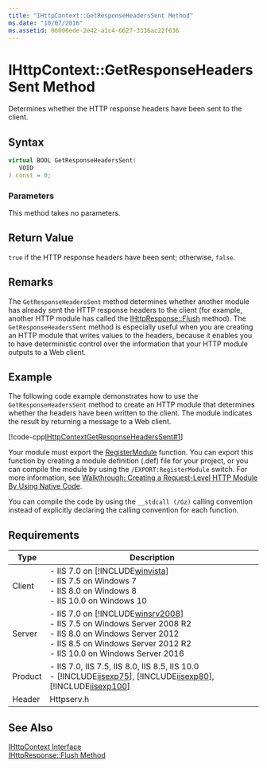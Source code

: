 ```yaml
---
title: "IHttpContext::GetResponseHeadersSent Method"
ms.date: "10/07/2016"
ms.assetid: 06006ede-2e42-a1c4-6627-3336ac22f636
---
```

# IHttpContext::GetResponseHeadersSent Method
Determines whether the HTTP response headers have been sent to the client.  
  
## Syntax  
  
```cpp  
virtual BOOL GetResponseHeadersSent(  
   VOID  
) const = 0;  
```  
  
### Parameters  
 This method takes no parameters.  
  
## Return Value  
 `true` if the HTTP response headers have been sent; otherwise, `false`.  
  
## Remarks  
 The `GetResponseHeadersSent` method determines whether another module has already sent the HTTP response headers to the client (for example, another HTTP module has called the [IHttpResponse::Flush](../../web-development-reference/native-code-api-reference/ihttpresponse-flush-method.md) method). The `GetResponseHeadersSent` method is especially useful when you are creating an HTTP module that writes values to the headers, because it enables you to have deterministic control over the information that your HTTP module outputs to a Web client.  
  
## Example  
 The following code example demonstrates how to use the `GetResponseHeadersSent` method to create an HTTP module that determines whether the headers have been written to the client. The module indicates the result by returning a message to a Web client.  
  
 [!code-cpp[IHttpContextGetResponseHeadersSent#1](~/samples/snippets/cpp/VS_Snippets_IIS/IIS7/IHttpContextGetResponseHeadersSent/cpp/IHttpContextGetResponseHeadersSent.cpp#1)]  
  
 Your module must export the [RegisterModule](../../web-development-reference/native-code-api-reference/pfn-registermodule-function.md) function. You can export this function by creating a module definition (.def) file for your project, or you can compile the module by using the `/EXPORT:RegisterModule` switch. For more information, see [Walkthrough: Creating a Request-Level HTTP Module By Using Native Code](../../web-development-reference/native-code-development-overview/walkthrough-creating-a-request-level-http-module-by-using-native-code.md).  
  
 You can compile the code by using the `__stdcall (/Gz)` calling convention instead of explicitly declaring the calling convention for each function.  
  
## Requirements  
  
|Type|Description|  
|----------|-----------------|  
|Client|-   IIS 7.0 on [!INCLUDE[winvista](../../wmi-provider/includes/winvista-md.md)]<br />-   IIS 7.5 on Windows 7<br />-   IIS 8.0 on Windows 8<br />-   IIS 10.0 on Windows 10|  
|Server|-   IIS 7.0 on [!INCLUDE[winsrv2008](../../wmi-provider/includes/winsrv2008-md.md)]<br />-   IIS 7.5 on Windows Server 2008 R2<br />-   IIS 8.0 on Windows Server 2012<br />-   IIS 8.5 on Windows Server 2012 R2<br />-   IIS 10.0 on Windows Server 2016|  
|Product|-   IIS 7.0, IIS 7.5, IIS 8.0, IIS 8.5, IIS 10.0<br />-   [!INCLUDE[iisexp75](../../web-development-reference/native-code-api-reference/includes/iisexp75-md.md)], [!INCLUDE[iisexp80](../../web-development-reference/native-code-api-reference/includes/iisexp80-md.md)], [!INCLUDE[iisexp100](../../web-development-reference/native-code-api-reference/includes/iisexp100-md.md)]|  
|Header|Httpserv.h|  
  
## See Also  
 [IHttpContext Interface](../../web-development-reference/native-code-api-reference/ihttpcontext-interface.md)   
 [IHttpResponse::Flush Method](../../web-development-reference/native-code-api-reference/ihttpresponse-flush-method.md)